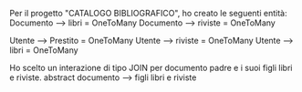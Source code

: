 Per il progetto "CATALOGO BIBLIOGRAFICO", ho creato le seguenti entità:
Documento --> libri = OneToMany
Documento --> riviste = OneToMany

Utente --> Prestito = OneToMany
Utente --> riviste = OneToMany
Utente --> libri = OneToMany

Ho scelto un interazione di tipo JOIN per documento padre e i suoi figli libri e riviste.
abstract documento --> figli libri e riviste


